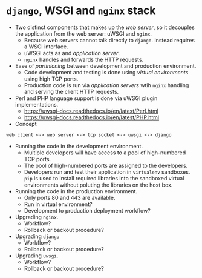 # `django`, WSGI and `nginx` stack

* Two distinct components that makes up the _web server_, so it decouples the application from the web server: uWSGI and `nginx`.
  * Because web servers cannot talk directly to `django`. Instead requires a WSGI interface.
  * uWSGI acts as and _application server_.
  * `nginx` handles and forwards the HTTP requests.
* Ease of _partinioning_ between development and production environment.
  * Code development and testing is done using _virtual environments_ using high TCP ports.
  * Production code is run via _application servers_ wtih `nginx` handling and serving the client HTTP requests.
* Perl and PHP language support is done via uWSGI plugin implementations.
  * https://uwsgi-docs.readthedocs.io/en/latest/Perl.html
  * https://uwsgi-docs.readthedocs.io/en/latest/PHP.html
* Concept
```shell
web client <-> web server <-> tcp socket <-> uwsgi <-> django
```
* Running the code in the development environment.
  * Multiple developers will have access to a pool of high-numbered TCP ports.
  * The pool of high-numbered ports are assigned to the developers.
  * Developers run and test their application in `virtualenv` sandboxes. `pip` is used to install required libraries into the sandboxed virtual environments without poluting the libraries on the host box.
* Running the code in the production environment.
  * Only ports 80 and 443 are available.
  * Run in virtual environment?
  * Development to production deployment workflow?
* Upgrading `nginx`.
  * Workflow?
  * Rollback or backout procedure?
* Upgrading `django`
  * Workflow?
  * Rollback or backout procedure?
* Upgrading `uwsgi`.
  * Workflow?
  * Rollback or backout procedure?
